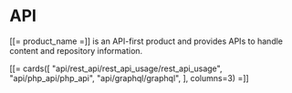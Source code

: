 # API

[[= product_name =]] is an API-first product and provides APIs to handle content and repository information.

[[= cards([
    "api/rest_api/rest_api_usage/rest_api_usage",
    "api/php_api/php_api",
    "api/graphql/graphql",
], columns=3) =]]

